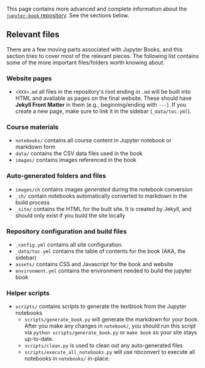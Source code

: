 This page contains more advanced and complete information about the
[`jupyter-book` repository](https://github.com/choldgraf/jupyter-book). See the sections below.

## Relevant files

There are a few moving parts associated with Jupyter Books, and this
section tries to cover most of the relevant pieces. The following list contains some
of the more important files/folders worth knowing about.

### Website pages

* `<XXX>.md` all files in the repository's root ending in `.md` will be built into HTML
  and available as pages on the final website. These should have **Jekyll Front Matter**
  in them (e.g., beginning/ending with `---`). If you create a new page, make sure to
  link it in the sidebar (`_data/toc.yml`).

### Course materials

* `notebooks/` contains all course content in Jupyter notebook or markdown form
* `data/` contains the CSV data files used in the book
* `images/` contains images referenced in the book

### Auto-generated folders and files
* `images/ch` contains images *generated* during the notebook conversion
* `_ch/` contain notebooks automatically converted to markdown in the build process
* `_site/` contains the HTML for the built site. It is created by Jekyll, and should only exist if you build the site locally

### Repository configuration and build files
* `_config.yml` contains all site configuration.
* `_data/toc.yml` contains the table of contents for the book (AKA, the sidebar)
* `assets/` contains CSS and Javascript for the book and website
* `environment.yml` contains the environment needed to build the jupyter book

### Helper scripts

* `scripts/` contains scripts to generate the textbook from the Jupyter notebooks
    * `scripts/generate_book.py` will generate the markdown for your book.
       After you make any changes in `notebook/`, you should run this script via
       `python scripts/generate_book.py` or `make book` so your site stays up-to-date.
    * `scripts/clean.py` is used to clean out any auto-generated files
    * `scripts/execute_all_notebooks.py` will use nbconvert to execute all notebooks in `notebooks/` in-place.
